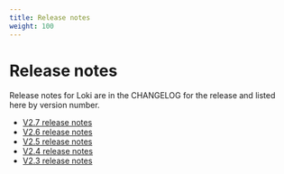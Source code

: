 ```yaml
---
title: Release notes
weight: 100
---
```

# Release notes

Release notes for Loki are in the CHANGELOG for the release and
listed here by version number.

- [V2.7 release notes](../release-notes/v2-7/)
- [V2.6 release notes](../release-notes/v2-6/)
- [V2.5 release notes](../release-notes/v2-5/)
- [V2.4 release notes](../release-notes/v2-4/)
- [V2.3 release notes](../release-notes/v2-3/)
